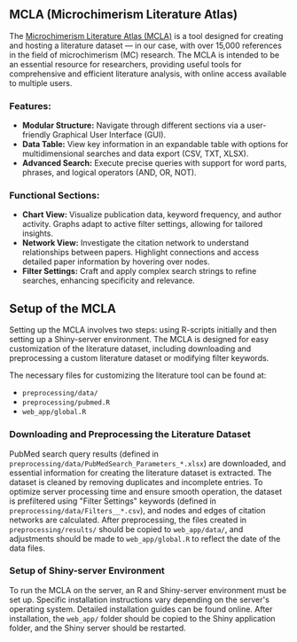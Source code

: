 ## MCLA (Microchimerism Literature Atlas)

The [Microchimerism Literature Atlas (MCLA)](https://literature-atlas.microchimerism.info) is a tool designed for creating and hosting a literature dataset — in our case, with over 15,000 references in the field of microchimerism (MC) research. 
The MCLA is intended to be an essential resource for researchers, providing useful tools for comprehensive and efficient literature analysis, with online access available to multiple users.

### Features:

- **Modular Structure:** Navigate through different sections via a user-friendly Graphical User Interface (GUI).
- **Data Table:** View key information in an expandable table with options for multidimensional searches and data export (CSV, TXT, XLSX).
- **Advanced Search:** Execute precise queries with support for word parts, phrases, and logical operators (AND, OR, NOT).

### Functional Sections:

- **Chart View:** Visualize publication data, keyword frequency, and author activity. Graphs adapt to active filter settings, allowing for tailored insights.
- **Network View:** Investigate the citation network to understand relationships between papers. Highlight connections and access detailed paper information by hovering over nodes.
- **Filter Settings:** Craft and apply complex search strings to refine searches, enhancing specificity and relevance.

## Setup of the MCLA

Setting up the MCLA involves two steps: using R-scripts initially and then setting up a Shiny-server environment. 
The MCLA is designed for easy customization of the literature dataset, including downloading and preprocessing a custom literature dataset or modifying filter keywords.

The necessary files for customizing the literature tool can be found at:
- `preprocessing/data/`
- `preprocessing/pubmed.R`
- `web_app/global.R`

### Downloading and Preprocessing the Literature Dataset

PubMed search query results (defined in `preprocessing/data/PubMedSearch_Parameters_*.xlsx`) are downloaded, and essential information for creating the literature dataset is extracted.
The dataset is cleaned by removing duplicates and incomplete entries. 
To optimize server processing time and ensure smooth operation, the dataset is prefiltered using "Filter Settings" keywords (defined in `preprocessing/data/Filters__*.csv`), and nodes and edges of citation networks are calculated. 
After preprocessing, the files created in `preprocessing/results/` should be copied to `web_app/data/`, and adjustments should be made to `web_app/global.R` to reflect the date of the data files.

### Setup of Shiny-server Environment

To run the MCLA on the server, an R and Shiny-server environment must be set up. 
Specific installation instructions vary depending on the server's operating system. 
Detailed installation guides can be found online. 
After installation, the `web_app/` folder should be copied to the Shiny application folder, and the Shiny server should be restarted.
